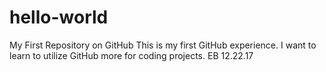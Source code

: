 # hello-world
My First Repository on GitHub
This is my first GitHub experience.  I want to learn to utilize GitHub more for coding projects.  EB 12.22.17
